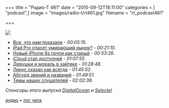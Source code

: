+++
title = "Радио-Т 461"
date = "2015-09-12T18:11:00"
categories = [ "podcast",]
image = "images/radio-t/rt461.jpg"
filename = "rt_podcast461"

+++

![](https://radio-t.com/images/radio-t/rt461.jpg)

- [Все, что нам показали](http://thenextweb.com/apple/2015/09/09/everything-apple-announced-at-its-september-2015-event/) - *00:05:15*.
- [iPad Pro спасет умирающий рынок?](http://fortune.com/2015/09/11/ipad-pro-revive-tablet-market/) - *00:21:10*.
- [Новый iPhone 6s почти как старый](http://social.techcrunch.com/2015/09/09/apple-introduces-the-iphone-6s-and-iphone-6s-plus/) - *00:53:26*.
- [iCloud стал доступней](http://www.soyacincau.com/2015/09/11/icloud-revises-its-pricing-to-be-more-affordable-but-how-does-it-stack-up-to-the-rest/) - *01:07:55*.
- [Девушки и мораль в хайтеке](http://www.thedailybeast.com/articles/2015/09/11/tech-company-hires-pretty-girls-to-boost-morale.html) - *01:28:48*.
- [Линус сказал как всегда](http://www.itworld.com/article/2983241/linux/linus-torvalds-rants-about-new-programming-interfaces.html) - *01:45:52*.
- [Абсурд званий и названий](https://medium.com/@sethington/the-absurdity-of-titles-b44bbdb365b0) - *01:49:51*.
- [Темы наших слушателей](https://radio-t.com/p/2015/09/08/prep-461/) - *02:02:38*.

_Спонсоры этого выпуска [DigitalOcean](https://do.co/radiot) и [Selectel](https://selectel.ru/services/vpc/)_

[аудио](https://cdn.radio-t.com/rt_podcast461.mp3) • [лог чата](http://chat.radio-t.com/logs/radio-t-461.html)
<audio src="https://cdn.radio-t.com/rt_podcast461.mp3" preload="none"></audio>
